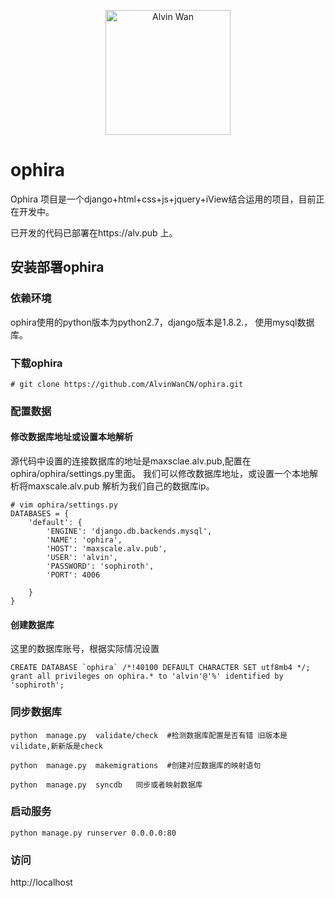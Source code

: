 <p align='center'> <a href='https://github.com/alvinwancn' target="_blank"> <img src='https://github.com/AlvinWanCN/life-record/raw/master/images/etlucency.png' alt='Alvin Wan' width=200></a></p>



# ophira
Ophira 项目是一个django+html+css+js+jquery+iView结合运用的项目，目前正在开发中。


已开发的代码已部署在https://alv.pub 上。

## 安装部署ophira

### 依赖环境

ophira使用的python版本为python2.7，django版本是1.8.2.， 使用mysql数据库。

### 下载ophira
```
# git clone https://github.com/AlvinWanCN/ophira.git
```

### 配置数据

#### 修改数据库地址或设置本地解析

源代码中设置的连接数据库的地址是maxsclae.alv.pub,配置在ophira/ophira/settings.py里面。
我们可以修改数据库地址，或设置一个本地解析将maxscale.alv.pub 解析为我们自己的数据库ip。
```
# vim ophira/settings.py
DATABASES = {
    'default': {
        'ENGINE': 'django.db.backends.mysql',
        'NAME': 'ophira',
        'HOST': 'maxscale.alv.pub',
        'USER': 'alvin',
        'PASSWORD': 'sophiroth',
        'PORT': 4006

    }
}
```
#### 创建数据库

这里的数据库账号，根据实际情况设置
```
CREATE DATABASE `ophira` /*!40100 DEFAULT CHARACTER SET utf8mb4 */;
grant all privileges on ophira.* to 'alvin'@'%' identified by 'sophiroth';
```

### 同步数据库

```
python  manage.py  validate/check  #检测数据库配置是否有错 旧版本是vilidate,新新版是check

python  manage.py  makemigrations  #创建对应数据库的映射语句

python  manage.py  syncdb   同步或者映射数据库
```

### 启动服务

```
python manage.py runserver 0.0.0.0:80

```

### 访问
http://localhost